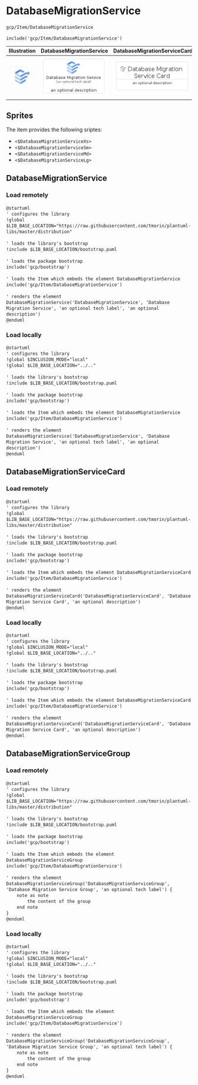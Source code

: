 # DatabaseMigrationService


```text
gcp/Item/DatabaseMigrationService
```

```text
include('gcp/Item/DatabaseMigrationService')
```



| Illustration | DatabaseMigrationService | DatabaseMigrationServiceCard | DatabaseMigrationServiceGroup |
| :---: | :---: | :---: | :---: |
| ![illustration for Illustration](../../gcp/Item/DatabaseMigrationService.png) | ![illustration for DatabaseMigrationService](../../gcp/Item/DatabaseMigrationService.Local.png) | ![illustration for DatabaseMigrationServiceCard](../../gcp/Item/DatabaseMigrationServiceCard.Local.png) | ![illustration for DatabaseMigrationServiceGroup](../../gcp/Item/DatabaseMigrationServiceGroup.Local.png) |



## Sprites
The item provides the following sriptes:

- `<$DatabaseMigrationServiceXs>`
- `<$DatabaseMigrationServiceSm>`
- `<$DatabaseMigrationServiceMd>`
- `<$DatabaseMigrationServiceLg>`





## DatabaseMigrationService

### Load remotely
```plantuml
@startuml
' configures the library
!global $LIB_BASE_LOCATION="https://raw.githubusercontent.com/tmorin/plantuml-libs/master/distribution"

' loads the library's bootstrap
!include $LIB_BASE_LOCATION/bootstrap.puml

' loads the package bootstrap
include('gcp/bootstrap')

' loads the Item which embeds the element DatabaseMigrationService
include('gcp/Item/DatabaseMigrationService')

' renders the element
DatabaseMigrationService('DatabaseMigrationService', 'Database Migration Service', 'an optional tech label', 'an optional description')
@enduml
```

### Load locally
```plantuml
@startuml
' configures the library
!global $INCLUSION_MODE="local"
!global $LIB_BASE_LOCATION="../.."

' loads the library's bootstrap
!include $LIB_BASE_LOCATION/bootstrap.puml

' loads the package bootstrap
include('gcp/bootstrap')

' loads the Item which embeds the element DatabaseMigrationService
include('gcp/Item/DatabaseMigrationService')

' renders the element
DatabaseMigrationService('DatabaseMigrationService', 'Database Migration Service', 'an optional tech label', 'an optional description')
@enduml
```

## DatabaseMigrationServiceCard

### Load remotely
```plantuml
@startuml
' configures the library
!global $LIB_BASE_LOCATION="https://raw.githubusercontent.com/tmorin/plantuml-libs/master/distribution"

' loads the library's bootstrap
!include $LIB_BASE_LOCATION/bootstrap.puml

' loads the package bootstrap
include('gcp/bootstrap')

' loads the Item which embeds the element DatabaseMigrationServiceCard
include('gcp/Item/DatabaseMigrationService')

' renders the element
DatabaseMigrationServiceCard('DatabaseMigrationServiceCard', 'Database Migration Service Card', 'an optional description')
@enduml
```

### Load locally
```plantuml
@startuml
' configures the library
!global $INCLUSION_MODE="local"
!global $LIB_BASE_LOCATION="../.."

' loads the library's bootstrap
!include $LIB_BASE_LOCATION/bootstrap.puml

' loads the package bootstrap
include('gcp/bootstrap')

' loads the Item which embeds the element DatabaseMigrationServiceCard
include('gcp/Item/DatabaseMigrationService')

' renders the element
DatabaseMigrationServiceCard('DatabaseMigrationServiceCard', 'Database Migration Service Card', 'an optional description')
@enduml
```

## DatabaseMigrationServiceGroup

### Load remotely
```plantuml
@startuml
' configures the library
!global $LIB_BASE_LOCATION="https://raw.githubusercontent.com/tmorin/plantuml-libs/master/distribution"

' loads the library's bootstrap
!include $LIB_BASE_LOCATION/bootstrap.puml

' loads the package bootstrap
include('gcp/bootstrap')

' loads the Item which embeds the element DatabaseMigrationServiceGroup
include('gcp/Item/DatabaseMigrationService')

' renders the element
DatabaseMigrationServiceGroup('DatabaseMigrationServiceGroup', 'Database Migration Service Group', 'an optional tech label') {
    note as note
        the content of the group
    end note
}
@enduml
```

### Load locally
```plantuml
@startuml
' configures the library
!global $INCLUSION_MODE="local"
!global $LIB_BASE_LOCATION="../.."

' loads the library's bootstrap
!include $LIB_BASE_LOCATION/bootstrap.puml

' loads the package bootstrap
include('gcp/bootstrap')

' loads the Item which embeds the element DatabaseMigrationServiceGroup
include('gcp/Item/DatabaseMigrationService')

' renders the element
DatabaseMigrationServiceGroup('DatabaseMigrationServiceGroup', 'Database Migration Service Group', 'an optional tech label') {
    note as note
        the content of the group
    end note
}
@enduml
```

